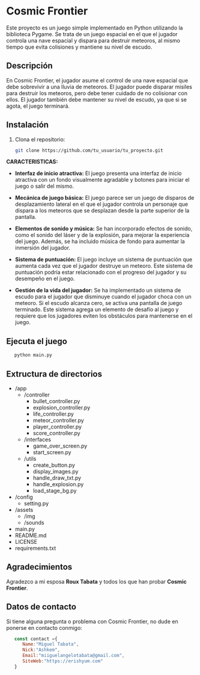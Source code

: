 # Cosmic Frontier

Este proyecto es un juego simple implementado en Python utilizando la biblioteca Pygame. Se trata de un juego espacial en el que el jugador controla una nave espacial y dispara para destruir meteoros, al mismo tiempo que evita colisiones y mantiene su nivel de escudo.

## Descripción

En Cosmic Frontier, el jugador asume el control de una nave espacial que debe sobrevivir a una lluvia de meteoros. El jugador puede disparar misiles para destruir los meteoros, pero debe tener cuidado de no colisionar con ellos. El jugador también debe mantener su nivel de escudo, ya que si se agota, el juego terminará.

## Instalación

1. Clona el repositorio:

   ```sh
   git clone https://github.com/tu_usuario/tu_proyecto.git
   ```

**CARACTERISTICAS:**

- **Interfaz de inicio atractiva:** El juego presenta una interfaz de inicio atractiva con un fondo visualmente agradable y botones para iniciar el juego o salir del mismo.

- **Mecánica de juego básica:** El juego parece ser un juego de disparos de desplazamiento lateral en el que el jugador controla un personaje que dispara a los meteoros que se desplazan desde la parte superior de la pantalla.

- **Elementos de sonido y música:** Se han incorporado efectos de sonido, como el sonido del láser y de la explosión, para mejorar la experiencia del juego. Además, se ha incluido música de fondo para aumentar la inmersión del jugador.

- **Sistema de puntuación:** El juego incluye un sistema de puntuación que aumenta cada vez que el jugador destruye un meteoro. Este sistema de puntuación podría estar relacionado con el progreso del jugador y su desempeño en el juego.

- **Gestión de la vida del jugador:** Se ha implementado un sistema de escudo para el jugador que disminuye cuando el jugador choca con un meteoro. Si el escudo alcanza cero, se activa una pantalla de juego terminado. Este sistema agrega un elemento de desafío al juego y requiere que los jugadores eviten los obstáculos para mantenerse en el juego.

## Ejecuta el juego

   ```sh
      python main.py
   ```

## Extructura de directorios

- /app
  - /controller
    - bullet_controller.py
    - explosion_controller.py
    - life_controller.py
    - meteor_controller.py
    - player_controller.py
    - score_controller.py
  - /interfaces
    - game_over_screen.py
    - start_screen.py
  - /utils
    - create_button.py
    - display_images.py
    - handle_draw_txt.py
    - handle_explosion.py
    - load_stage_bg.py
- /config
  - setting.py
- /assets
  - /img
  - /sounds
- main.py
- README.md
- LICENSE
- requirements.txt

## Agradecimientos

Agradezco a mi esposa **Roux Tabata** y todos los que han probar  **Cosmic Frontier**.

## Datos de contacto

Si tiene alguna pregunta o problema con Cosmic Frontier, no dude en ponerse en contacto conmigo:

   ```javaScript
      const contact ={
         Name:"Miguel Tabata",
         Nick:"Ashkem",
         Email:"miiguelangelotabata@gmail.com",
         SiteWeb:"https://erishyum.com"
      }
   ```
